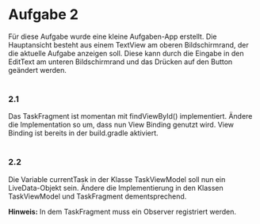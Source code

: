 # Aufgabe 2

Für diese Aufgabe wurde eine kleine Aufgaben-App erstellt. Die Hauptansicht besteht aus einem TextView am oberen Bildschirmrand, der die aktuelle Aufgabe anzeigen soll. Diese kann durch die Eingabe in den EditText am unteren Bildschirmrand und das Drücken auf den Button geändert werden.
</br></br>

### 2.1
Das TaskFragment ist momentan mit findViewById() implementiert. Ändere die Implementation so um, dass nun View Binding genutzt wird. View Binding ist bereits in der build.gradle aktiviert. 
</br></br>

### 2.2
Die Variable currentTask in der Klasse TaskViewModel soll nun ein LiveData-Objekt sein. Ändere die Implementierung in den Klassen TaskViewModel und TaskFragment dementsprechend.

**Hinweis:** In dem TaskFragment muss ein Observer registriert werden.
